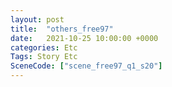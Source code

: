 ```yaml
---
layout: post
title:  "others_free97"
date:   2021-10-25 10:00:00 +0000
categories: Etc
Tags: Story Etc
SceneCode: ["scene_free97_q1_s20"]
---
```

